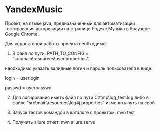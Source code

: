 # YandexMusic
Проект, на языке java, предназначенный для автоматизации тестирования авторизации 
на странице Яндекс.Музыка в браузере Google Chrome.

Для корректоной работы проекта необходимо:

1. В файл по пути: PATH_TO_CONFIG = "src\\main\\resources\\user.properties",

 необходимо указать валидные логин и пароль пользователя в виде:

  login = userlogin

  passwd = userpasswd

2. Для логирования иметь файл по пути C:\\tmp\\log_test.log либо в файле  "src\\main\\resources\\log4j.properties" изменить путь на свой

3. Запуск тестов командой в каталоге с проектом: mvn test 

4. Получить allure отчет: mvn allure:serve
